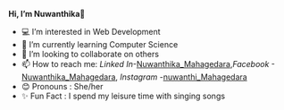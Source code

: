  <b>Hi, I’m Nuwanthika</b>👋 
- 💻 I’m interested in Web Development
- 🌱 I’m currently learning Computer Science
- 🤝 I’m looking to collaborate on others
- 📫 How to reach me:  <i>Linked In</i>-<a href="https://www.facebook.com/kumudu.nuwanthika">Nuwanthika_Mahagedara</a>,<i>Facebook</i> -<a href="https://www.facebook.com/kumudu.nuwanthika">Nuwanthika_Mahagedara</a>, <i>Instagram</i> -<a href="https://www.facebook.com/kumudu.nuwanthika">nuwanthi_Mahagedara</a>
- 😊 Pronouns : She/her
- ✨ Fun Fact : I spend my leisure time with singing songs

<!---
Nuwanthi-M/Nuwanthi-M is a ✨ special ✨ repository because its `README.md` (this file) appears on your GitHub profile.
You can click the Preview link to take a look at your changes.
--->
